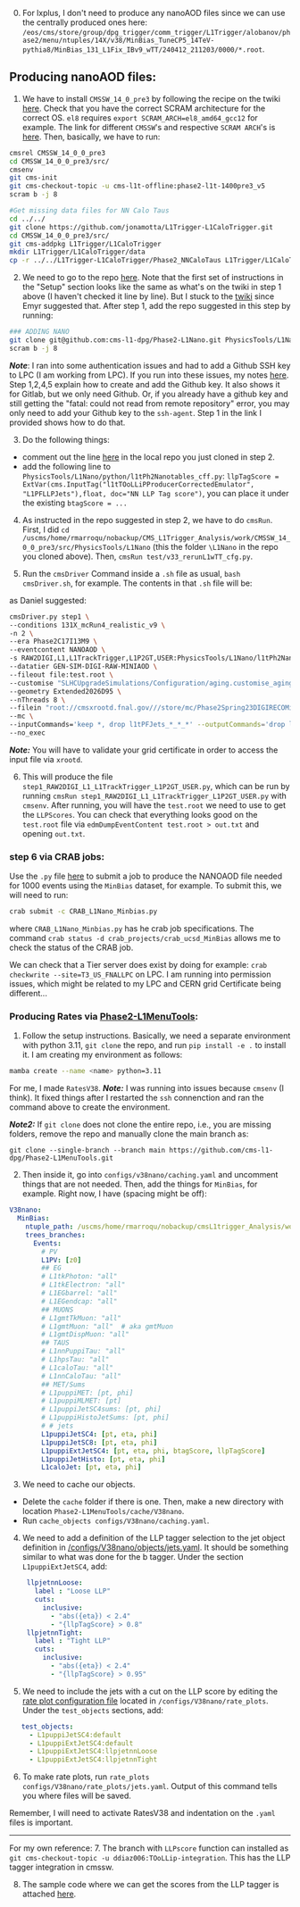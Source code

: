 0. For lxplus, I don't need to produce any nanoAOD files since we can use the centrally produced ones here: `/eos/cms/store/group/dpg_trigger/comm_trigger/L1Trigger/alobanov/phase2/menu/ntuples/14X/v38/MinBias_TuneCP5_14TeV-pythia8/MinBias_131_L1Fix_IBv9_wTT/240412_211203/0000/*.root`.

## Producing nanoAOD files:

1. We have to install `CMSSW_14_0_pre3` by following the recipe on the twiki [here](https://twiki.cern.ch/twiki/bin/view/CMSPublic/SWGuideL1TPhase2Instructions#Recipe_for_phase2_l1t_1400pre3_v2). Check that you have the correct SCRAM architecture for the correct OS. `el8` requires `export SCRAM_ARCH=el8_amd64_gcc12` for example. The link for different `CMSSW`'s and respective `SCRAM ARCH`'s is [here](https://cms-talk.web.cern.ch/c/offcomp/orp/swrelannounce/221). Then, basically, we have to run: 
```bash
cmsrel CMSSW_14_0_0_pre3
cd CMSSW_14_0_0_pre3/src/
cmsenv
git cms-init
git cms-checkout-topic -u cms-l1t-offline:phase2-l1t-1400pre3_v5
scram b -j 8

#Get missing data files for NN Calo Taus
cd ../../
git clone https://github.com/jonamotta/L1Trigger-L1CaloTrigger.git
cd CMSSW_14_0_0_pre3/src/
git cms-addpkg L1Trigger/L1CaloTrigger
mkdir L1Trigger/L1CaloTrigger/data
cp -r ../../L1Trigger-L1CaloTrigger/Phase2_NNCaloTaus L1Trigger/L1CaloTrigger/data
```

2. We need to go to the repo [here](https://github.com/cms-l1-dpg/Phase2-L1Nano/tree/main). Note that the first set of instructions in the "Setup" section looks like the same as what's on the twiki in step 1 above (I haven't checked it line by line). But I stuck to the [twiki](https://twiki.cern.ch/twiki/bin/view/CMSPublic/SWGuideL1TPhase2Instructions#Recipe_for_phase2_l1t_1400pre3_v2) since Emyr suggested that. After step 1, add the repo suggested in this step by running:
```bash
### ADDING NANO
git clone git@github.com:cms-l1-dpg/Phase2-L1Nano.git PhysicsTools/L1Nano
scram b -j 8
```
***Note***: I ran into some authentication issues and had to add a Github SSH key to LPC (I am working from LPC). If you run into these issues, my notes [here](https://github.com/Brainz22/useful_notes/blob/main/Workflow%40corr4_APxV1.md). Step 1,2,4,5 explain how to create and add the Github key. It also shows it for Gitlab, but we only need Github. Or, if you already have a github key and still getting the "fatal: could not read from remote repository" error, you may only need to add your Github key to the `ssh-agent`. Step 1 in the link I provided shows how to do that.

3. Do the following things:

* comment out the line [here](https://github.com/cms-l1-dpg/Phase2-L1Nano/blob/main/python/l1tPh2Nanotables_cff.py#L403) in the local repo you just cloned in step 2. 
* add the following line to `PhysicsTools/L1Nano/python/l1tPh2Nanotables_cff.py`:
`llpTagScore = ExtVar(cms.InputTag("l1tTOoLLiPProducerCorrectedEmulator", "L1PFLLPJets"),float, doc="NN LLP Tag score")`,
you can place it under the existing
`btagScore = ...`


4. As instructed in the repo suggested in step 2, we have to do `cmsRun`. First, I did `cd /uscms/home/rmarroqu/nobackup/CMS_L1Trigger_Analysis/work/CMSSW_14_0_0_pre3/src/PhysicsTools/L1Nano` (this the folder `\L1Nano` in the repo you cloned above). Then, `cmsRun test/v33_rerunL1wTT_cfg.py`.

5. Run the `cmsDriver` Command inside a `.sh` file as usual, `bash cmsDriver.sh`, for example. The contents in that `.sh` file will be:

as Daniel suggested: 
```bash
cmsDriver.py step1 \
--conditions 131X_mcRun4_realistic_v9 \
-n 2 \ 
--era Phase2C17I13M9 \
--eventcontent NANOAOD \
-s RAW2DIGI,L1,L1TrackTrigger,L1P2GT,USER:PhysicsTools/L1Nano/l1tPh2Nano_cff.l1tPh2NanoTask \
--datatier GEN-SIM-DIGI-RAW-MINIAOD \
--fileout file:test.root \
--customise "SLHCUpgradeSimulations/Configuration/aging.customise_aging_1000,Configuration/DataProcessing/Utils.addMonitoring,L1Trigger/Configuration/customisePhase2.addHcalTriggerPrimitives,L1Trigger/Configuration/customisePhase2FEVTDEBUGHLT.customisePhase2FEVTDEBUGHLT,L1Trigger/Configuration/customisePhase2TTNoMC.customisePhase2TTNoMC,PhysicsTools/L1Nano/l1tPh2Nano_cff.addFullPh2L1Nano" \
--geometry Extended2026D95 \
--nThreads 8 \ 
--filein "root://cmsxrootd.fnal.gov///store/mc/Phase2Spring23DIGIRECOMiniAOD/MinBias_TuneCP5_14TeV-pythia8/GEN-SIM-DIGI-RAW-MINIAOD/PU200_L1TFix_Trk1GeV_131X_mcRun4_realistic_v9_ext1-v2/80000/0061cc5d-056b-41f5-ba7b-aada40915e3f.root" \
--mc \
--inputCommands='keep *, drop l1tPFJets_*_*_*' --outputCommands='drop l1tPFJets_*_*_*' \
--no_exec
```
***Note:*** You will have to validate your grid certificate in order to access the input file via `xrootd`.

6. This will produce the file `step1_RAW2DIGI_L1_L1TrackTrigger_L1P2GT_USER.py`, which can be run by running `cmsRun step1_RAW2DIGI_L1_L1TrackTrigger_L1P2GT_USER.py` with `cmsenv`. After running, you will have the `test.root` we need to use to get the `LLPScores`.
You can check that everything looks good on the `test.root` file via `edmDumpEventContent test.root > out.txt` and opening `out.txt`.

### step 6 via CRAB jobs:

 Use the `.py` file [here](https://gist.github.com/Brainz22/69cf0c8602e6f3eabbfcea860f60c7f0) to submit a job to produce the NANOAOD file needed for 1000 events using the `MinBias` dataset, for example. To submit this, we will need to run:

```bash
crab submit -c CRAB_L1Nano_Minbias.py
```
where `CRAB_L1Nano_Minbias.py` has he crab job specifications. 
The command `crab status -d crab_projects/crab_ucsd_MinBias` allows me to check the status of the CRAB job.

We can check that a Tier server does exist by doing for example: `crab checkwrite --site=T3_US_FNALLPC` on LPC. I am running into permission issues, which might be related to my LPC and CERN grid Certificate being different...

### Producing Rates via [Phase2-L1MenuTools](https://github.com/cms-l1-dpg/Phase2-L1MenuTools/tree/main):

1. Follow the setup instructions. Basically, we need a separate environment with python 3.11, `git clone` the repo, and run `pip install -e .` to install it. I am creating my environment as follows:
```bash
mamba create --name <name> python=3.11
```
For me, I made `RatesV38`.
***Note:*** I was running into issues because `cmsenv` (I think). It fixed things after I restarted the `ssh` connenction and ran the command above to create the environment.

***Note2:*** If `git clone` does not clone the entire repo, i.e., you are missing folders, remove the repo and manually clone the main branch as:
```
git clone --single-branch --branch main https://github.com/cms-l1-dpg/Phase2-L1MenuTools.git
```

2. Then inside it, go into `configs/v38nano/caching.yaml` and uncomment things that are not needed. Then, add the things for `MinBias`, for example. Right now, I have (spacing might be off): 

```yaml
V38nano:
  MinBias:
    ntuple_path: /uscms/home/rmarroqu/nobackup/cmsL1trigger_Analysis/work/CMSSW_14_0_0_pre3/src/MinBias/hadded/complete_hadd.root
    trees_branches:
      Events:
        # PV
        L1PV: [z0]
        ## EG
        # L1tkPhoton: "all" 
        # L1tkElectron: "all" 
        # L1EGbarrel: "all" 
        # L1EGendcap: "all" 
        ## MUONS
        # L1gmtTkMuon: "all" 
        # L1gmtMuon: "all"  # aka gmtMuon
        # L1gmtDispMuon: "all"
        ## TAUS
        # L1nnPuppiTau: "all" 
        # L1hpsTau: "all" 
        # L1caloTau: "all" 
        # L1nnCaloTau: "all"
        ## MET/Sums
        # L1puppiMET: [pt, phi]
        # L1puppiMLMET: [pt]
        # L1puppiJetSC4sums: [pt, phi]
        # L1puppiHistoJetSums: [pt, phi]
        # # jets
        L1puppiJetSC4: [pt, eta, phi]
        L1puppiJetSC8: [pt, eta, phi]
        L1puppiExtJetSC4: [pt, eta, phi, btagScore, llpTagScore]
        L1puppiJetHisto: [pt, eta, phi]
        L1caloJet: [pt, eta, phi]

```
3. We need to cache our objects. 
 * Delete the `cache` folder if there is one. Then, make a new directory with location `Phase2-L1MenuTools/cache/V38nano`.
 * Run `cache_objects configs/V38nano/caching.yaml`.

4. We need to add a definition of the LLP tagger selection to the jet object definition in [/configs/V38nano/objects/jets.yaml](https://github.com/cms-l1-dpg/Phase2-L1MenuTools/blob/main/configs/V38nano/objects/jets.yaml). It should be something similar to what was done for the b tagger. Under the section `L1puppiExtJetSC4`, add:
   ```yaml
    llpjetnnLoose:
      label : "Loose LLP"
      cuts:
        inclusive:
          - "abs({eta}) < 2.4"
          - "{llpTagScore} > 0.8"
    llpjetnnTight:
      label : "Tight LLP"
      cuts:
        inclusive:
          - "abs({eta}) < 2.4"
          - "{llpTagScore} > 0.95"
   ```
5. We need to include the jets with a cut on the LLP score by editing the [rate plot configuration file](https://github.com/cms-l1-dpg/Phase2-L1MenuTools/blob/main/configs/V38nano/rate_plots/jets.yaml#L31-L43) located in `/configs/V38nano/rate_plots`. Under the `test_objects` sections, add:
```yaml
   test_objects:
     - L1puppiJetSC4:default
     - L1puppiExtJetSC4:default
     - L1puppiExtJetSC4:llpjetnnLoose
     - L1puppiExtJetSC4:llpjetnnTight
```

6. To make rate plots, run `rate_plots configs/V38nano/rate_plots/jets.yaml`. Output of this command tells you where files will be saved.  


 Remember, I will need to activate RatesV38 and indentation on the `.yaml` files is important.



-----------------------------------------------------

For my own reference:
7. The branch with `LLPscore` function can installed as `git cms-checkout-topic -u ddiaz006:TOoLLip-integration`. This has the LLP tagger integration in cmssw.

8. The sample code where we can get the scores from the LLP tagger is attached [here](https://gist.github.com/ddiaz006/58c547c2dfc0828c4487ed7523bc14d7).

